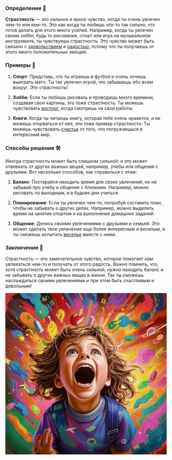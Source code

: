 ### Определение 🌟
**Страстность** — это сильное и яркое чувство, когда ты очень увлечен чем-то или кем-то. Это как когда ты любишь что-то так сильно, что готов делать для этого много усилий. Например, когда ты увлечен своим хобби, будь то рисование, спорт или игра на музыкальном инструменте, ты чувствуешь страстность. Это чувство может быть связано с [удовольствием](удовольствие.md) и [радостью](радость.md), потому что ты получаешь от этого много положительных эмоций.

### Примеры 🎈
1. **Спорт**: Представь, что ты играешь в футбол и очень хочешь выиграть матч. Ты так увлечен игрой, что забываешь обо всем вокруг. Это страстность!
   
2. **Хобби**: Если ты любишь рисовать и проводишь много времени, создавая свои картины, это тоже страстность. Ты можешь чувствовать [восторг](восторг.md), когда смотришь на свои работы.

3. **Книги**: Когда ты читаешь книгу, которая тебе очень нравится, и не можешь оторваться от нее, это тоже пример страстности. Ты можешь чувствовать [счастье](счастье.md) от того, что погружаешься в интересный мир.

### Способы решения 🛠️
Иногда страстность может быть слишком сильной, и это может отвлекать от других важных вещей, например, учебы или общения с друзьями. Вот несколько способов, как справиться с этим:

1. **Баланс**: Постарайся находить время для своих увлечений, но не забывай про учебу и общение с близкими. Например, можно рисовать по выходным, а в будние дни учиться.

2. **Планирование**: Если ты увлечен чем-то, попробуй составить план, чтобы не забывать о других делах. Например, можно выделить время на занятия спортом и на выполнение домашних заданий.

3. **Общение**: Делись своими увлечениями с друзьями и семьей. Это может сделать твое увлечение еще более интересным и веселым, и ты сможешь испытать [веселье](веселье.md) вместе с ними.

### Заключение 🎉
Страстность — это замечательное чувство, которое помогает нам увлекаться чем-то и получать от этого радость. Важно помнить, что, хотя страстность может быть очень сильной, нужно находить баланс и не забывать о других важных вещах в жизни. Так ты сможешь наслаждаться своими увлечениями и при этом быть счастливым и довольным!



![Изображение страстность](страстность.jpg)

